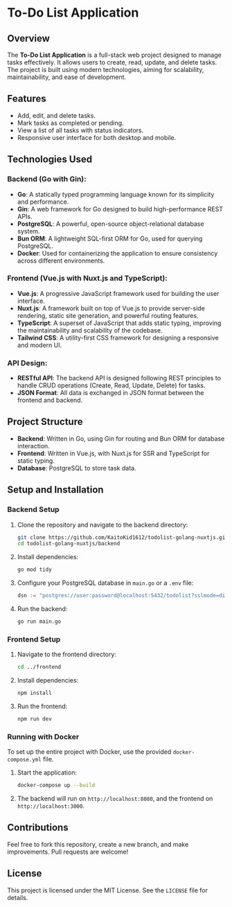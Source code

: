 # To-Do List Application

## Overview

The **To-Do List Application** is a full-stack web project designed to manage tasks effectively. It allows users to create, read, update, and delete tasks. The project is built using modern technologies, aiming for scalability, maintainability, and ease of development.

## Features

- Add, edit, and delete tasks.
- Mark tasks as completed or pending.
- View a list of all tasks with status indicators.
- Responsive user interface for both desktop and mobile.

## Technologies Used

### Backend (Go with Gin):
- **Go**: A statically typed programming language known for its simplicity and performance.
- **Gin**: A web framework for Go designed to build high-performance REST APIs.
- **PostgreSQL**: A powerful, open-source object-relational database system.
- **Bun ORM**: A lightweight SQL-first ORM for Go, used for querying PostgreSQL.
- **Docker**: Used for containerizing the application to ensure consistency across different environments.

### Frontend (Vue.js with Nuxt.js and TypeScript):
- **Vue.js**: A progressive JavaScript framework used for building the user interface.
- **Nuxt.js**: A framework built on top of Vue.js to provide server-side rendering, static site generation, and powerful routing features.
- **TypeScript**: A superset of JavaScript that adds static typing, improving the maintainability and scalability of the codebase.
- **Tailwind CSS**: A utility-first CSS framework for designing a responsive and modern UI.

### API Design:
- **RESTful API**: The backend API is designed following REST principles to handle CRUD operations (Create, Read, Update, Delete) for tasks.
- **JSON Format**: All data is exchanged in JSON format between the frontend and backend.

## Project Structure

- **Backend**: Written in Go, using Gin for routing and Bun ORM for database interaction.
- **Frontend**: Written in Vue.js, with Nuxt.js for SSR and TypeScript for static typing.
- **Database**: PostgreSQL to store task data.

## Setup and Installation

### Backend Setup
1. Clone the repository and navigate to the backend directory:
    ```bash
    git clone https://github.com/KaitoKid1612/todolist-golang-nuxtjs.git
    cd todolist-golang-nuxtjs/backend
    ```
2. Install dependencies:
    ```bash
    go mod tidy
    ```
3. Configure your PostgreSQL database in `main.go` or a `.env` file:
    ```go
    dsn := "postgres://user:password@localhost:5432/todolist?sslmode=disable"
    ```
4. Run the backend:
    ```bash
    go run main.go
    ```

### Frontend Setup
1. Navigate to the frontend directory:
    ```bash
    cd ../frontend
    ```
2. Install dependencies:
    ```bash
    npm install
    ```
3. Run the frontend:
    ```bash
    npm run dev
    ```

### Running with Docker
To set up the entire project with Docker, use the provided `docker-compose.yml` file.

1. Start the application:
    ```bash
    docker-compose up --build
    ```

2. The backend will run on `http://localhost:8080`, and the frontend on `http://localhost:3000`.

## Contributions

Feel free to fork this repository, create a new branch, and make improvements. Pull requests are welcome!

## License

This project is licensed under the MIT License. See the `LICENSE` file for details.
